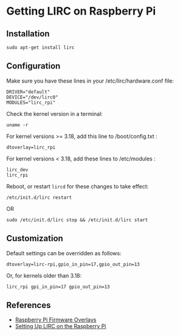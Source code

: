 Getting LIRC on Raspberry Pi
============================


Installation
------------

    sudo apt-get install lirc

Configuration
-------------

Make sure you have these lines in your /etc/lirc/hardware.conf file:

    DRIVER="default"
    DEVICE="/dev/lirc0"
    MODULES="lirc_rpi"

Check the kernel version in a terminal:

    uname -r

For kernel versions >= 3.18, add this line to /boot/config.txt :

    dtoverlay=lirc_rpi

For kernel versions < 3.18, add these lines to /etc/modules :

    lirc_dev
    lirc_rpi


Reboot, or restart `lircd` for these changes to take effect:

    /etc/init.d/lirc restart

OR

    sudo /etc/init.d/lirc stop && /etc/init.d/lirc start


Customization
-------------

Default settings can be overridden as follows:

    dtoverlay=lirc-rpi,gpio_in_pin=17,gpio_out_pin=13

Or, for kernels older than 3.18:

    lirc_rpi gpi_in_pin=17 gpio_out_pin=13


References
----------

- [Raspberry Pi Firmware Overlays](https://github.com/raspberrypi/firmware/blob/master/boot/overlays/README#L504)
- [Setting Up LIRC on the Raspberry Pi](http://alexba.in/blog/2013/01/06/setting-up-lirc-on-the-raspberrypi/)
